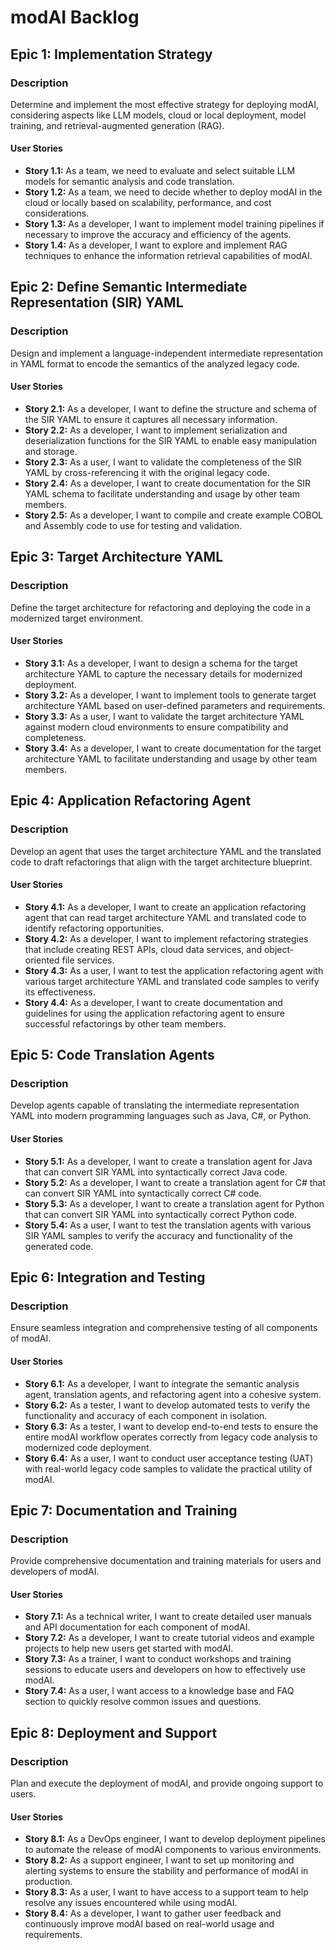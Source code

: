 # modAI Backlog

## Epic 1: Implementation Strategy

### Description

Determine and implement the most effective strategy for deploying modAI, considering aspects like LLM models, cloud or local deployment, model training, and retrieval-augmented generation (RAG).

#### User Stories

- **Story 1.1:** As a team, we need to evaluate and select suitable LLM models for semantic analysis and code translation.
- **Story 1.2:** As a team, we need to decide whether to deploy modAI in the cloud or locally based on scalability, performance, and cost considerations.
- **Story 1.3:** As a developer, I want to implement model training pipelines if necessary to improve the accuracy and efficiency of the agents.
- **Story 1.4:** As a developer, I want to explore and implement RAG techniques to enhance the information retrieval capabilities of modAI.

## Epic 2: Define Semantic Intermediate Representation (SIR) YAML

### Description

Design and implement a language-independent intermediate representation in YAML format to encode the semantics of the analyzed legacy code.

#### User Stories

- **Story 2.1:** As a developer, I want to define the structure and schema of the SIR YAML to ensure it captures all necessary information.
- **Story 2.2:** As a developer, I want to implement serialization and deserialization functions for the SIR YAML to enable easy manipulation and storage.
- **Story 2.3:** As a user, I want to validate the completeness of the SIR YAML by cross-referencing it with the original legacy code.
- **Story 2.4:** As a developer, I want to create documentation for the SIR YAML schema to facilitate understanding and usage by other team members.
- **Story 2.5:** As a developer, I want to compile and create example COBOL and Assembly code to use for testing and validation.

## Epic 3: Target Architecture YAML

### Description

Define the target architecture for refactoring and deploying the code in a modernized target environment.

#### User Stories

- **Story 3.1:** As a developer, I want to design a schema for the target architecture YAML to capture the necessary details for modernized deployment.
- **Story 3.2:** As a developer, I want to implement tools to generate target architecture YAML based on user-defined parameters and requirements.
- **Story 3.3:** As a user, I want to validate the target architecture YAML against modern cloud environments to ensure compatibility and completeness.
- **Story 3.4:** As a developer, I want to create documentation for the target architecture YAML to facilitate understanding and usage by other team members.

## Epic 4: Application Refactoring Agent

### Description

Develop an agent that uses the target architecture YAML and the translated code to draft refactorings that align with the target architecture blueprint.

#### User Stories

- **Story 4.1:** As a developer, I want to create an application refactoring agent that can read target architecture YAML and translated code to identify refactoring opportunities.
- **Story 4.2:** As a developer, I want to implement refactoring strategies that include creating REST APIs, cloud data services, and object-oriented file services.
- **Story 4.3:** As a user, I want to test the application refactoring agent with various target architecture YAML and translated code samples to verify its effectiveness.
- **Story 4.4:** As a developer, I want to create documentation and guidelines for using the application refactoring agent to ensure successful refactorings by other team members.

## Epic 5: Code Translation Agents

### Description

Develop agents capable of translating the intermediate representation YAML into modern programming languages such as Java, C#, or Python.

#### User Stories

- **Story 5.1:** As a developer, I want to create a translation agent for Java that can convert SIR YAML into syntactically correct Java code.
- **Story 5.2:** As a developer, I want to create a translation agent for C# that can convert SIR YAML into syntactically correct C# code.
- **Story 5.3:** As a developer, I want to create a translation agent for Python that can convert SIR YAML into syntactically correct Python code.
- **Story 5.4:** As a user, I want to test the translation agents with various SIR YAML samples to verify the accuracy and functionality of the generated code.

## Epic 6: Integration and Testing

### Description

Ensure seamless integration and comprehensive testing of all components of modAI.

#### User Stories

- **Story 6.1:** As a developer, I want to integrate the semantic analysis agent, translation agents, and refactoring agent into a cohesive system.
- **Story 6.2:** As a tester, I want to develop automated tests to verify the functionality and accuracy of each component in isolation.
- **Story 6.3:** As a tester, I want to develop end-to-end tests to ensure the entire modAI workflow operates correctly from legacy code analysis to modernized code deployment.
- **Story 6.4:** As a user, I want to conduct user acceptance testing (UAT) with real-world legacy code samples to validate the practical utility of modAI.

## Epic 7: Documentation and Training

### Description

Provide comprehensive documentation and training materials for users and developers of modAI.

#### User Stories

- **Story 7.1:** As a technical writer, I want to create detailed user manuals and API documentation for each component of modAI.
- **Story 7.2:** As a developer, I want to create tutorial videos and example projects to help new users get started with modAI.
- **Story 7.3:** As a trainer, I want to conduct workshops and training sessions to educate users and developers on how to effectively use modAI.
- **Story 7.4:** As a user, I want access to a knowledge base and FAQ section to quickly resolve common issues and questions.

## Epic 8: Deployment and Support

### Description

Plan and execute the deployment of modAI, and provide ongoing support to users.

#### User Stories

- **Story 8.1:** As a DevOps engineer, I want to develop deployment pipelines to automate the release of modAI components to various environments.
- **Story 8.2:** As a support engineer, I want to set up monitoring and alerting systems to ensure the stability and performance of modAI in production.
- **Story 8.3:** As a user, I want to have access to a support team to help resolve any issues encountered while using modAI.
- **Story 8.4:** As a developer, I want to gather user feedback and continuously improve modAI based on real-world usage and requirements.
